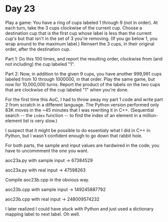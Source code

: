 # Day 23

Play a game: You have a ring of cups labeled 1 through 9 (not in order).
At each turn, take the 3 cups clockwise of the current cup. Choose a
destination cup that is the first cup whose label is less than the current
cup's but that isn't in the set of 3 you're removing. (If you go below 1,
you wrap around to the maximum label.) Reinsert the 3 cups, in their original
order, after the destination cup.

Part 1: Do this 100 times, and report the resulting order, clockwise from
(and not including) the cup labeled "1".

Part 2: Now, in addition to the given 9 cups, you have another 999,991 cups
labeled from 10 through 1000000, in that order. Play the same game, but now
for 10,000,000 turns. Report the product of the labels on the two cups that
are clockwise of the cup labeled "1" when you're done.

For the first time this AoC, I had to throw away my part 1 code and write
part 2 from scratch in a different language. The Python version performed only
83K moves in the ~45 minutes that I was rewriting it in C++. (Sequential
search -- the `index` function -- to find the index of an element in a
million-element list is very slow.)

I suspect that it might be possible to do essentialy what I did in C++ in
Python, but I wasn't confident enough to go down that rabbit hole.

For both parts, the sample and input values are hardwired in the code; you
have to uncommment the one you want.

aoc23a.py with sample input -> 67384529

aoc23a.py with real input -> 47598263

Compile aoc23b.cpp in the obvious way.

aoc23b.cpp with sample input -> 149245887792

aoc23b.cpp with real input -> 248009574232

I later realized I could have stuck with Python and just used a dictionary
mapping label to next label. Oh well.
